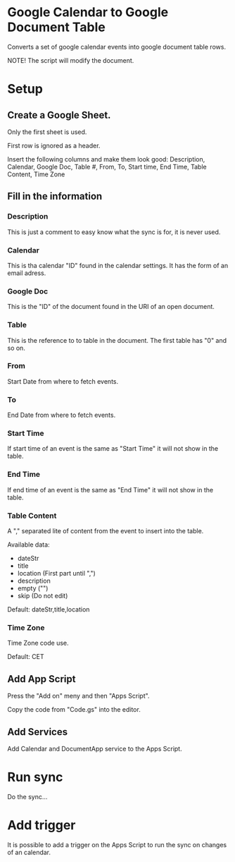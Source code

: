 # Google Calendar to Google Document Table

Converts a set of google calendar events into google document table rows.

NOTE! The script will modify the document.

# Setup

## Create a Google Sheet.

Only the first sheet is used.

First row is ignored as a header.

Insert the following columns and make them look good: Description, Calendar, Google Doc, Table #, From, To, Start time, End Time, Table Content, Time Zone

## Fill in the information

### Description

This is just a comment to easy know what the sync is for, it is never used.

### Calendar

This is tha calendar "ID" found in the calendar settings. It has the form of an email adress.

### Google Doc

This is the "ID" of the document found in the URI of an open document.

### Table #

This is the reference to to table in the document. The first table has "0" and so on.

### From

Start Date from where to fetch events.

### To

End Date from where to fetch events.

### Start Time

If start time of an event is the same as "Start Time" it will not show in the table.

### End Time

If end time of an event is the same as "End Time" it will not show in the table.

### Table Content

A "," separated lite of content from the event to insert into the table.

Available data:

- dateStr
- title
- location (First part until ",")
- description
- empty ("")
- skip (Do not edit)

Default: dateStr,title,location

### Time Zone

Time Zone code use. 

Default: CET

## Add App Script

Press the "Add on" meny and then "Apps Script".

Copy the code from "Code.gs" into the editor.

## Add Services

Add Calendar and DocumentApp service to the Apps Script.


# Run sync

Do the sync...

# Add trigger

It is possible to add a trigger on the Apps Script to run the sync on changes of an calendar.
